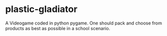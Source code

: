 # plastic-gladiator
A Videogame coded in python pygame. One should pack and choose from products as best as possible in a school scenario.

